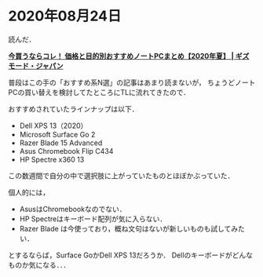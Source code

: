 # 2020年08月24日 


読んだ．


**[今買うならコレ！ 価格と目的別おすすめノートPCまとめ【2020年夏】 | ギズモード・ジャパン](https://www.gizmodo.jp/2020/08/gizmodo-us-buyers-guide-laptops-2020-summer.html)**



普段はこの手の「おすすめ系N選」の記事はあまり読まないが，
ちょうどノートPCの買い替えを検討してたところにTLに流れてきたので．


おすすめされていたラインナップは以下．


* Dell XPS 13（2020）
* Microsoft Surface Go 2
* Razer Blade 15 Advanced
* Asus Chromebook Flip C434
* HP Spectre x360 13


この数週間で自分の中で選択肢に上がっていたものとほぼかぶっていた．


個人的には，

* AsusはChromebookなのでない．
* HP Spectreはキーボード配列が気に入らない．
* Razer Blade は今使っており，概ね文句はないが新しいものも試してみたい．


とするならば，Surface GoかDell XPS 13だろうか．
Dellのキーボードがどんなものか気になる．．．